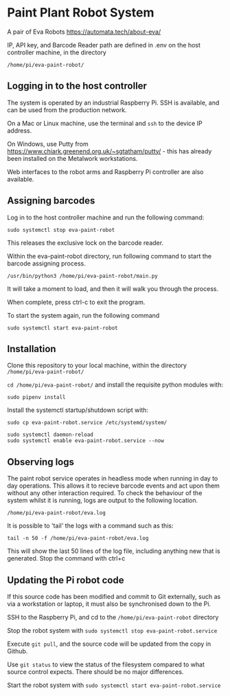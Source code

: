 # Paint Plant Robot System

A pair of Eva Robots https://automata.tech/about-eva/

IP, API key, and Barcode Reader path are defined in .env on the host controller machine, in the directory
```
/home/pi/eva-paint-robot/
```

## Logging in to the host controller

The system is operated by an industrial Raspberry Pi. SSH is available, and can be used from the production network.

On a Mac or Linux machine, use the terminal and ```ssh``` to the device IP address.

On Windows, use Putty from https://www.chiark.greenend.org.uk/~sgtatham/putty/ - this has already been installed on the Metalwork workstations.

Web interfaces to the robot arms and Raspberry Pi controller are also available.

## Assigning barcodes

Log in to the host controller machine and run the following command:
```
sudo systemctl stop eva-paint-robot
```

This releases the exclusive lock on the barcode reader.

Within the eva-paint-robot directory, run following command
to start the barcode assigning process.

```/usr/bin/python3 /home/pi/eva-paint-robot/main.py```

It will take a moment to load, and then it will walk you through the process.

When complete, press ctrl-c to exit the program.

To start the system again, run the following command
```
sudo systemctl start eva-paint-robot
```

## Installation

Clone this repository to your local machine, within the directory ```/home/pi/eva-paint-robot/```

```cd /home/pi/eva-paint-robot/``` and install the requisite python modules with:

```
sudo pipenv install
```

Install the systemctl startup/shutdown script with:

```
sudo cp eva-paint-robot.service /etc/systemd/system/

sudo systemctl daemon-reload
sudo systemctl enable eva-paint-robot.service --now
```

## Observing logs

The paint robot service operates in headless mode when running in day to day operations.
This allows it to recieve barcode events and act upon them without any other interaction required.
To check the behaviour of the system whilst it is running, logs are output to the following location.

```/home/pi/eva-paint-robot/eva.log```

It is possible to 'tail' the logs with a command such as this:

```tail -n 50 -f /home/pi/eva-paint-robot/eva.log```

This will show the last 50 lines of the log file, including anything new that is generated. Stop the command with ctrl+c

## Updating the Pi robot code

If this source code has been modified and commit to Git externally, such as via a workstation or laptop, it must also be synchronised down to the Pi.

SSH to the Raspberry Pi, and cd to the ```/home/pi/eva-paint-robot``` directory

Stop the robot system with ```sudo systemctl stop eva-paint-robot.service```

Execute ```git pull```, and the source code will be updated from the copy in Github.

Use ```git status``` to view the status of the filesystem compared to what source control expects. There should be no major differences.

Start the robot system with ```sudo systemctl start eva-paint-robot.service```